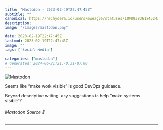 ```yaml
---
title: "Mastodon - 2023-02-19T22:47:45Z"
subtitle: ""
canonical: https://hachyderm.io/users/mweagle/statuses/109893836154524342
description:
image: "/images/mastodon.png"

date: 2023-02-19T22:47:45Z
lastmod: 2023-02-19T22:47:45Z
image: ""
tags: ["Social Media"]

categories: ["mastodon"]
# generated: 2024-06-21T21:40:31-07:00
---
```

![Mastodon](/images/mastodon.png)

<p>Seems like “make work visible” is good DevOps guidance. </p><p>Beyond descriptive writing, any suggestions to help “make systems visible”?</p>


###### [Mastodon Source 🐘](https://hachyderm.io/@mweagle/109893836154524342)

___
